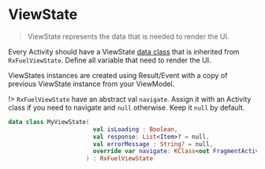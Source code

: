 # ViewState

> ViewState represents the data that is needed to render the UI.

Every Activity should have a ViewState [data class](https://kotlinlang.org/docs/reference/data-classes.html) that is inherited from `RxFuelViewState`. Define all variable that need to render the UI. 

ViewStates instances are created using Result/Event with a copy of previous ViewState instance from your ViewModel.

!> `RxFuelViewState` have an abstract val `navigate`. Assign it with an Activity class if you need to navigate and `null` otherwise. Keep it `null` by default.

```kotlin
data class MyViewState(
                        val isLoading : Boolean,
                        val response: List<Item>? = null,
                        val errorMessage : String? = null,
                        override var navigate: KClass<out FragmentActivity>? = null
                      ) : RxFuelViewState
```